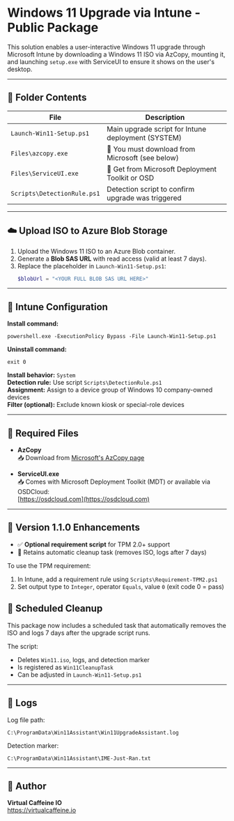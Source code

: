 # Windows 11 Upgrade via Intune - Public Package

This solution enables a user-interactive Windows 11 upgrade through Microsoft Intune by downloading a Windows 11 ISO via AzCopy, mounting it, and launching `setup.exe` with ServiceUI to ensure it shows on the user's desktop.

---

## 📁 Folder Contents

| File                              | Description                                        |
|-----------------------------------|----------------------------------------------------|
| `Launch-Win11-Setup.ps1`          | Main upgrade script for Intune deployment (SYSTEM) |
| `Files\azcopy.exe`                | 🔺 You must download from Microsoft (see below)    |
| `Files\ServiceUI.exe`             | 🔺 Get from Microsoft Deployment Toolkit or OSD     |
| `Scripts\DetectionRule.ps1`       | Detection script to confirm upgrade was triggered  |

---

## ☁️ Upload ISO to Azure Blob Storage

1. Upload the Windows 11 ISO to an Azure Blob container.
2. Generate a **Blob SAS URL** with read access (valid at least 7 days).
3. Replace the placeholder in `Launch-Win11-Setup.ps1`:
   ```powershell
   $blobUrl = "<YOUR FULL BLOB SAS URL HERE>"
   ```

---

## 🔧 Intune Configuration

**Install command:**
```
powershell.exe -ExecutionPolicy Bypass -File Launch-Win11-Setup.ps1
```

**Uninstall command:**
```
exit 0
```

**Install behavior:** `System`  
**Detection rule:** Use script `Scripts\DetectionRule.ps1`  
**Assignment:** Assign to a device group of Windows 10 company-owned devices  
**Filter (optional):** Exclude known kiosk or special-role devices

---

## 🧩 Required Files

- **AzCopy**  
  📥 Download from [Microsoft's AzCopy page](https://learn.microsoft.com/en-us/azure/storage/common/storage-use-azcopy-v10)

- **ServiceUI.exe**  
  📥 Comes with Microsoft Deployment Toolkit (MDT) or available via OSDCloud:  
  [https://osdcloud.com](https://osdcloud.com)

---


## 🚀 Version 1.1.0 Enhancements

- ✅ **Optional requirement script** for TPM 2.0+ support
- 🔁 Retains automatic cleanup task (removes ISO, logs after 7 days)

To use the TPM requirement:
1. In Intune, add a requirement rule using `Scripts\Requirement-TPM2.ps1`
2. Set output type to `Integer`, operator `Equals`, value `0` (exit code 0 = pass)


## 🧼 Scheduled Cleanup

This package now includes a scheduled task that automatically removes the ISO and logs 7 days after the upgrade script runs.

The script:
- Deletes `Win11.iso`, logs, and detection marker
- Is registered as `Win11CleanupTask`
- Can be adjusted in `Launch-Win11-Setup.ps1`

---

## 📝 Logs

Log file path:
```
C:\ProgramData\Win11Assistant\Win11UpgradeAssistant.log
```

Detection marker:
```
C:\ProgramData\Win11Assistant\IME-Just-Ran.txt
```

---

## 👤 Author

**Virtual Caffeine IO**  
https://virtualcaffeine.io
